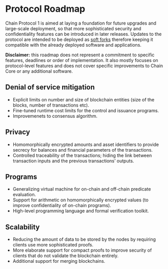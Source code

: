 # Protocol Roadmap

Chain Protocol 1 is aimed at laying a foundation for future upgrades and large-scale deployment, so that more sophisticated security and confidentiality features can be introduced in later releases. Updates to the protocol are intended to be deployed as [soft forks](whitepaper.md#8-extensibility) therefore keeping it compatible with the already deployed software and applications. 

**Disclaimer:** this roadmap does not represent a commitment to specific features, deadlines or order of implementation. It also mostly focuses on protocol-level features and does not cover specific improvements to Chain Core or any additional software.

## Denial of service mitigation

* Explicit limits on number and size of blockchain entities (size of the blocks, number  of transactions etc).
* Fine-tuned runtime cost limits for the control and issuance programs.
* Improvemenets to consensus algorithm.

## Privacy

* Homomorphically encrypted amounts and asset identifiers to provide secrecy for balances and financial parameters of the transactions.
* Controlled traceability of the transactions; hiding the link between transaction inputs and the previous transactions’ outputs.

## Programs

* Generalizing virtual machine for on-chain and off-chain predicate evaluation.
* Support for arithmetic on homomorphically encrypted values (to improve confidentiality of on-chain programs).
* High-level programming language and formal verification toolkit.

## Scalability

* Reducing the amount of data to be stored by the nodes by requiring clients use more sophisticated proofs.
* More elaborate support for compact proofs to improve security of clients that do not validate the blockchain entirely.
* Additional support for merging blockchains.

